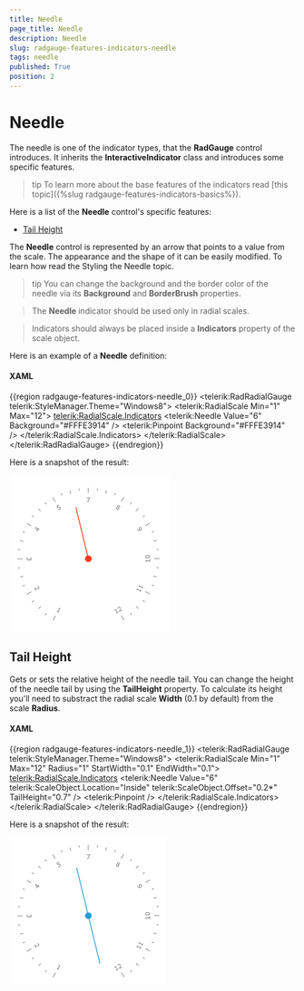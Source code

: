 ```yaml
---
title: Needle
page_title: Needle
description: Needle
slug: radgauge-features-indicators-needle
tags: needle
published: True
position: 2
---
```


# Needle

The needle is one of the indicator types, that the __RadGauge__ control introduces. It inherits the __InteractiveIndicator__ class and introduces some specific features.

>tip To learn more about the base features of the indicators read [this topic]({%slug radgauge-features-indicators-basics%}).

Here is a list of the __Needle__ control's specific features:

* [Tail Height](#tail-height)

The __Needle__ control is represented by an arrow that points to a value from the scale. The appearance and the shape of it can be easily modified. To learn how read the Styling the Needle topic.

>tip You can change the background and the border color of the needle via its __Background__ and __BorderBrush__ properties.

>The __Needle__ indicator should be used only in radial scales.

<!-- -->
>Indicators should always be placed inside a __Indicators__ property of the scale object.

Here is an example of a __Needle__ definition:

#### __XAML__

{{region radgauge-features-indicators-needle_0}}
	<telerik:RadRadialGauge telerik:StyleManager.Theme="Windows8">
	    <telerik:RadialScale Min="1" Max="12">
	        <telerik:RadialScale.Indicators>
	            <telerik:Needle Value="6" Background="#FFFE3914" />
	            <telerik:Pinpoint Background="#FFFE3914" />
	        </telerik:RadialScale.Indicators>
	    </telerik:RadialScale>
	</telerik:RadRadialGauge>
{{endregion}}

Here is a snapshot of the result:

![](images/RadGauge_Features_Indicators_Needle_01.png)

## Tail Height

Gets or sets the relative height of the needle tail. You can change the height of the needle tail by using the __TailHeight__ property. To calculate its height you'll need to substract the radial scale __Width__ (0.1 by default) from the scale __Radius__. 

#### __XAML__
{{region radgauge-features-indicators-needle_1}}
	<telerik:RadRadialGauge telerik:StyleManager.Theme="Windows8">
	    <telerik:RadialScale Min="1" Max="12" 
	                         Radius="1" 
	                         StartWidth="0.1"
	                         EndWidth="0.1">
	        <telerik:RadialScale.Indicators>
	            <telerik:Needle Value="6"
	                    telerik:ScaleObject.Location="Inside" 
	                    telerik:ScaleObject.Offset="0.2*" 
	                    TailHeight="0.7" />
	            <telerik:Pinpoint />
	        </telerik:RadialScale.Indicators>
	    </telerik:RadialScale>
	</telerik:RadRadialGauge>
{{endregion}}

Here is a snapshot of the result: 

![Rad Gauge Features Indicators Needle 02](images/RadGauge_Features_Indicators_Needle_02.PNG)
